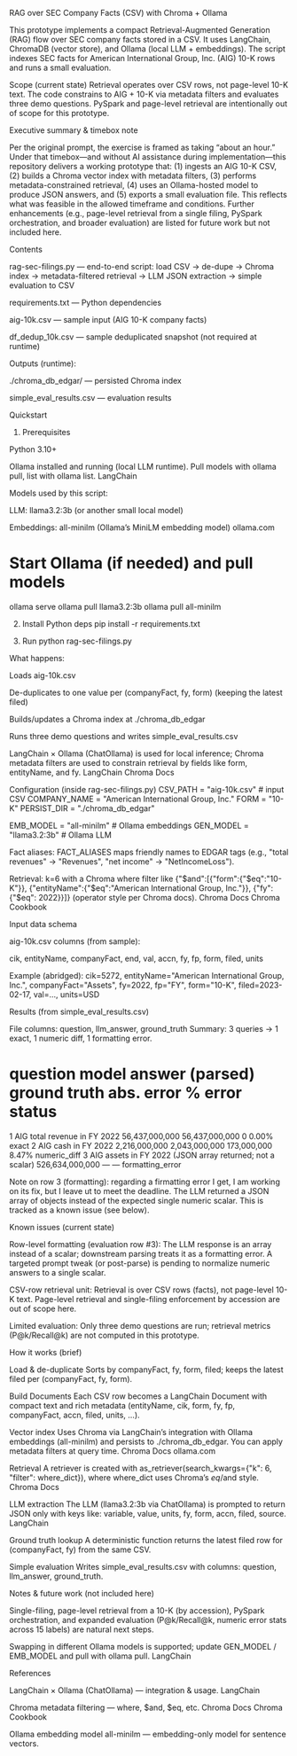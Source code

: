RAG over SEC Company Facts (CSV) with Chroma + Ollama

This prototype implements a compact Retrieval-Augmented Generation (RAG) flow over SEC company facts stored in a CSV. It uses LangChain, ChromaDB (vector store), and Ollama (local LLM + embeddings). The script indexes SEC facts for American International Group, Inc. (AIG) 10-K rows and runs a small evaluation.

Scope (current state)
Retrieval operates over CSV rows, not page-level 10-K text. The code constrains to AIG + 10-K via metadata filters and evaluates three demo questions. PySpark and page-level retrieval are intentionally out of scope for this prototype.

Executive summary & timebox note

Per the original prompt, the exercise is framed as taking “about an hour.” Under that timebox—and without AI assistance during implementation—this repository delivers a working prototype that: (1) ingests an AIG 10-K CSV, (2) builds a Chroma vector index with metadata filters, (3) performs metadata-constrained retrieval, (4) uses an Ollama-hosted model to produce JSON answers, and (5) exports a small evaluation file. This reflects what was feasible in the allowed timeframe and conditions. Further enhancements (e.g., page-level retrieval from a single filing, PySpark orchestration, and broader evaluation) are listed for future work but not included here.

Contents

rag-sec-filings.py — end-to-end script: load CSV → de-dupe → Chroma index → metadata-filtered retrieval → LLM JSON extraction → simple evaluation to CSV

requirements.txt — Python dependencies

aig-10k.csv — sample input (AIG 10-K company facts)

df_dedup_10k.csv — sample deduplicated snapshot (not required at runtime)

Outputs (runtime):

./chroma_db_edgar/ — persisted Chroma index

simple_eval_results.csv — evaluation results

Quickstart
1) Prerequisites

Python 3.10+

Ollama installed and running (local LLM runtime). Pull models with ollama pull, list with ollama list. 
LangChain

Models used by this script:

LLM: llama3.2:3b (or another small local model)

Embeddings: all-minilm (Ollama’s MiniLM embedding model) 
ollama.com

# Start Ollama (if needed) and pull models
ollama serve
ollama pull llama3.2:3b
ollama pull all-minilm

2) Install Python deps
pip install -r requirements.txt

3) Run
python rag-sec-filings.py


What happens:

Loads aig-10k.csv

De-duplicates to one value per (companyFact, fy, form) (keeping the latest filed)

Builds/updates a Chroma index at ./chroma_db_edgar

Runs three demo questions and writes simple_eval_results.csv

LangChain × Ollama (ChatOllama) is used for local inference; Chroma metadata filters are used to constrain retrieval by fields like form, entityName, and fy. 
LangChain
Chroma Docs

Configuration (inside rag-sec-filings.py)
CSV_PATH     = "aig-10k.csv"                    # input CSV
COMPANY_NAME = "American International Group, Inc."
FORM         = "10-K"
PERSIST_DIR  = "./chroma_db_edgar"

EMB_MODEL    = "all-minilm"                     # Ollama embeddings
GEN_MODEL    = "llama3.2:3b"                    # Ollama LLM


Fact aliases: FACT_ALIASES maps friendly names to EDGAR tags (e.g., "total revenues" → "Revenues", "net income" → "NetIncomeLoss").

Retrieval: k=6 with a Chroma where filter like {"$and":[{"form":{"$eq":"10-K"}}, {"entityName":{"$eq":"American International Group, Inc."}}, {"fy":{"$eq": 2022}}]} (operator style per Chroma docs). 
Chroma Docs
Chroma Cookbook

Input data schema

aig-10k.csv columns (from sample):

cik, entityName, companyFact, end, val, accn, fy, fp, form, filed, units


Example (abridged):
cik=5272, entityName="American International Group, Inc.", companyFact="Assets", fy=2022, fp="FY", form="10-K", filed=2023-02-17, val=..., units=USD

Results (from simple_eval_results.csv)

File columns: question, llm_answer, ground_truth
Summary: 3 queries → 1 exact, 1 numeric diff, 1 formatting error.

#	question	model answer (parsed)	ground truth	abs. error	% error	status
1	AIG total revenue in FY 2022	56,437,000,000	56,437,000,000	0	0.00%	exact
2	AIG cash in FY 2022	2,216,000,000	2,043,000,000	173,000,000	8.47%	numeric_diff
3	AIG assets in FY 2022	(JSON array returned; not a scalar)	526,634,000,000	—	—	formatting_error

Note on row 3 (formatting): regarding a firmatting error I get,  I am working on its fix, but I leave ut to meet the deadline. The LLM returned a JSON array of objects instead of the expected single numeric scalar. This is tracked as a known issue (see below).

Known issues (current state)

Row-level formatting (evaluation row #3): The LLM response is an array instead of a scalar; downstream parsing treats it as a formatting error. A targeted prompt tweak (or post-parse) is pending to normalize numeric answers to a single scalar.

CSV-row retrieval unit: Retrieval is over CSV rows (facts), not page-level 10-K text. Page-level retrieval and single-filing enforcement by accession are out of scope here.

Limited evaluation: Only three demo questions are run; retrieval metrics (P@k/Recall@k) are not computed in this prototype.

How it works (brief)

Load & de-duplicate
Sorts by companyFact, fy, form, filed; keeps the latest filed per (companyFact, fy, form).

Build Documents
Each CSV row becomes a LangChain Document with compact text and rich metadata (entityName, cik, form, fy, fp, companyFact, accn, filed, units, …).

Vector index
Uses Chroma via LangChain’s integration with Ollama embeddings (all-minilm) and persists to ./chroma_db_edgar. You can apply metadata filters at query time. 
Chroma Docs
ollama.com

Retrieval
A retriever is created with as_retriever(search_kwargs={"k": 6, "filter": where_dict}), where where_dict uses Chroma’s $eq/$and style. 
Chroma Docs

LLM extraction
The LLM (llama3.2:3b via ChatOllama) is prompted to return JSON only with keys like:
variable, value, units, fy, form, accn, filed, source. 
LangChain

Ground truth lookup
A deterministic function returns the latest filed row for (companyFact, fy) from the same CSV.

Simple evaluation
Writes simple_eval_results.csv with columns: question, llm_answer, ground_truth.

Notes & future work (not included here)

Single-filing, page-level retrieval from a 10-K (by accession), PySpark orchestration, and expanded evaluation (P@k/Recall@k, numeric error stats across 15 labels) are natural next steps.

Swapping in different Ollama models is supported; update GEN_MODEL / EMB_MODEL and pull with ollama pull. 
LangChain

References

LangChain × Ollama (ChatOllama) — integration & usage. 
LangChain

Chroma metadata filtering — where, $and, $eq, etc. 
Chroma Docs
Chroma Cookbook

Ollama embedding model all-minilm — embedding-only model for sentence vectors.
